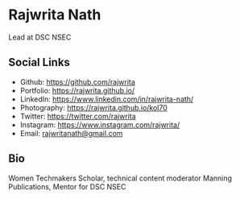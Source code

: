 # Rajwrita Nath
Lead at DSC NSEC


## Social Links
- Github: https://github.com/rajwrita
- Portfolio: https://rajwrita.github.io/
- LinkedIn: https://www.linkedin.com/in/rajwrita-nath/
- Photography: https://rajwrita.github.io/kol70
- Twitter: https://twitter.com/rajwrita
- Instagram: https://www.instagram.com/rajwrita/
- Email: rajwritanath@gmail.com 

## Bio

Women Techmakers Scholar, technical content moderator Manning Publications, Mentor for DSC NSEC
